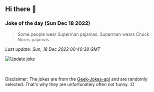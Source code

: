 ## Hi there 👋

### Joke of the day (Sun Dec 18 2022)
<!-- joke -->
>Some people wear Superman pajamas. Superman wears Chuck Norris pajamas.
<!-- /joke -->

*Last update: Sun, 18 Dec 2022 00:40:38 GMT*

[![Update joke](https://github.com/nclskfm/nclskfm/actions/workflows/joke.yml/badge.svg)](https://github.com/nclskfm/nclskfm/actions/workflows/joke.yml)

<br><br>
Disclaimer: The jokes are from the [Geek-Jokes-api](https://github.com/sameerkumar18/geek-joke-api) and are randomly selected. That's why they are unfortunately often not funny. :D
